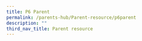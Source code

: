 ```yaml
---
title: P6 Parent
permalink: /parents-hub/Parent-resource/p6parent
description: ""
third_nav_title: Parent resource
---
```

